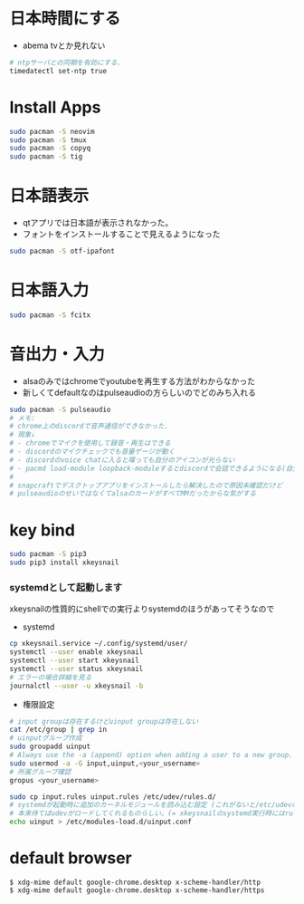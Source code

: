 # 日本時間にする

- abema tvとか見れない
```sh
# ntpサーバとの同期を有効にする.
timedatectl set-ntp true
```
# Install Apps

```sh
sudo pacman -S neovim
sudo pacman -S tmux
sudo pacman -S copyq
sudo pacman -S tig

```

# 日本語表示
- qtアプリでは日本語が表示されなかった。
- フォントをインストールすることで見えるようになった
```sh
sudo pacman -S otf-ipafont
```

# 日本語入力
```sh
sudo pacman -S fcitx
```

# 音出力・入力
- alsaのみではchromeでyoutubeを再生する方法がわからなかった
- 新しくてdefaultなのはpulseaudioの方らしいのでどのみち入れる

```sh
sudo pacman -S pulseaudio
# メモ:
# chrome上のdiscordで音声通信ができなかった.
# 現象↓
# - chromeでマイクを使用して録音・再生はできる
# - discordのマイクチェックでも音量ゲージが動く
# - discordのvoice chatに入ると喋っても自分のアイコンが光らない
# - pacmd load-module loopback-moduleするとdiscordで会話できるようになる(自分の声がloopbackで聞こえるのがうざい)
#
# snapcraftでデスクトップアプリをインストールしたら解決したので原因未確認だけど
# pulseaudioのせいではなくてalsaのカードがすべてMMだったからな気がする

```

# key bind
```sh
sudo pacman -S pip3
sudo pip3 install xkeysnail
```
### systemdとして起動します
xkeysnailの性質的にshellでの実行よりsystemdのほうがあってそうなので

- systemd
```sh
cp xkeysnail.service ~/.config/systemd/user/
systemctl --user enable xkeysnail
systemctl --user start xkeysnail
systemctl --user status xkeysnail
# エラーの場合詳細を見る
journalctl --user -u xkeysnail -b
```
- 権限設定
```sh
# input groupは存在するけどuinput groupは存在しない
cat /etc/group | grep in
# uinputグループ作成
sudo groupadd uinput
# Always use the -a (append) option when adding a user to a new group. If you omit the -a option, the user will be removed from any groups not listed after the -G option. 
sudo usermod -a -G input,uinput,<your_username>
# 所属グループ確認
gropus <your_username>

sudo cp input.rules uinput.rules /etc/udev/rules.d/
# systemdが起動時に追加のカーネルモジュールを読み込む設定 (これがないと/etc/udevの権限が反映されなかった)
# 本来待てばudevがロードしてくれるものらしい。(= xkeysnailのsystemd実行時にはrulesがロードされてない?)
echo uinput > /etc/modules-load.d/uinput.conf

```
# default browser
```
$ xdg-mime default google-chrome.desktop x-scheme-handler/http
$ xdg-mime default google-chrome.desktop x-scheme-handler/https
```
